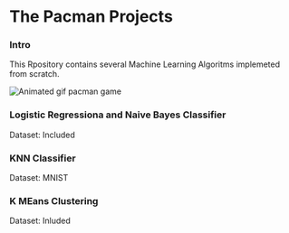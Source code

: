 The Pacman Projects
===================

### Intro
This Rpository contains several Machine Learning Algoritms implemeted from scratch.   

![Animated gif pacman game](https://upload.wikimedia.org/wikipedia/commons/d/d5/Kmeans_animation.gif)

### Logistic Regressiona and Naive Bayes Classifier
Dataset: Included
### KNN Classifier
Dataset: MNIST
### K MEans Clustering 
Dataset: Inluded 

